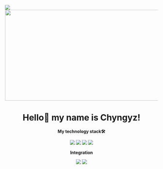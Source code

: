 <div>
  <img src='https://steamuserimages-a.akamaihd.net/ugc/1011527815303113550/E0D41E6A8172398D61972B5B6F1FF09FA59BD32A/?imw=512&amp;&amp;ima=fit&amp;impolicy=Letterbox&amp;imcolor=%23000000&amp;letterbox=false'/>
</div>
<div align="center">
  <img height="300" width="600" src="https://user-images.githubusercontent.com/74038190/225813708-98b745f2-7d22-48cf-9150-083f1b00d6c9.gif"  />
 <h1>Hello👋 my name is Chyngyz!</h1>



  
 <p><strong>My technology stack🛠</strong></p>  <img src="https://img.shields.io/badge/HTML-black?style=for-the-badge&logo=HTML5&logoColor=ЦВЕТ ЛОГОТИПА"/> <img src="https://img.shields.io/badge/CSS-black?style=for-the-badge&logo=CSS3&logoColor=blue"/> <img src="https://img.shields.io/badge/JavaScript-black?style=for-the-badge&logo=JavaScript&logoColor=yellow"/> <img src="https://img.shields.io/badge/React-black?style=for-the-badge&logo=React&logoColor=blue"/>



  <p><strong>Integration</strong></p>  <a href='https://t.me/Chykyyyy'><img src="https://img.shields.io/badge/Telegram-black?style=for-the-badge&logo=Telegram&logoColor=ЦВЕТ ЛОГОТИПА"/></a>  <a href='https://steamcommunity.com/profiles/76561199712243874/'><img src="https://img.shields.io/badge/Steam-black?style=for-the-badge&logo=Steam&logoColor=blue"/></a>
  
</div>


